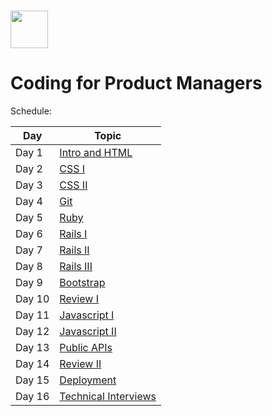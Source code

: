 # <img src="https://cloud.githubusercontent.com/assets/8397980/19818474/bd21af4c-9d04-11e6-8df6-1ed154718dce.png" height="60">

# Coding for Product Managers

Schedule:

| Day | Topic |
|-----|------|
| Day 1 | [Intro and HTML](intro)
| Day 2 | [CSS I](css-1)
| Day 3 | [CSS II](css-2)
| Day 4 | [Git](git)
| Day 5 | [Ruby](ruby)
| Day 6 | [Rails I](rails-1)
| Day 7 | [Rails II](rails-2)
| Day 8 | [Rails III](rails-3)
| Day 9 | [Bootstrap](bootstrap)
| Day 10 | [Review I](review-1)
| Day 11 | [Javascript I](javascript-1)
| Day 12 | [Javascript II](javascript-2)
| Day 13 | [Public APIs](public-apis)
| Day 14 | [Review II](review-2)
| Day 15 | [Deployment](deployment)
| Day 16 | [Technical Interviews](technical-interviews)
